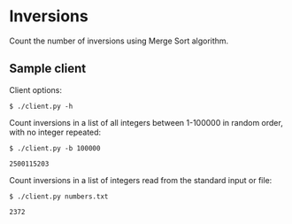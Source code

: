 # Inversions

Count the number of inversions using Merge Sort algorithm.

## Sample client

Client options:

    $ ./client.py -h

Count inversions in a list of all integers between 1-100000 in random order,
with no integer repeated:

    $ ./client.py -b 100000
    
    2500115203

Count inversions in a list of integers read from the standard input or file:

    $ ./client.py numbers.txt

    2372 
